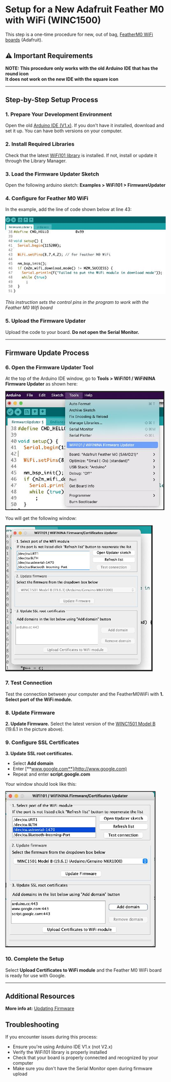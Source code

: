 # Setup for a New Adafruit Feather M0 with WiFi (WINC1500)

This step is a one-time procedure for new, out of bag, [FeatherM0 WiFi boards](https://www.adafruit.com/product/3010) (Adafruit).

## ⚠️ Important Requirements

**NOTE: This procedure only works with the old Arduino IDE that has the round icon ![<img src="../images/image1.jpg" width="32" height="32" alt="Arduino IDE V1.x">](V1.x)**   
**It does not work on the new IDE with the square icon ![<img src="../images/image2.png" width="32" height="32" alt="Arduino IDE V2.x">](V2.x)**

---

## Step-by-Step Setup Process

### 1. Prepare Your Development Environment

Open the old [Arduino IDE (V1.x)](https://www.arduino.cc/en/software/OldSoftwareReleases). If you don't have it installed, download and set it up. You can have both versions on your computer.

### 2. Install Required Libraries

Check that the latest [WiFi101 library](https://github.com/arduino-libraries/WiFi101) is installed. If not, install or update it through the Library Manager.

### 3. Load the Firmware Updater Sketch

Open the following arduino sketch: **Examples > WiFi101 > FirmwareUpdater**

### 4. Configure for Feather M0 WiFi

In the example, add the line of code shown below at line 43:

![Code modification for Feather M0 WiFi](../images/Adafruit_Feather_MO_WiFi1.JPG)

*This instruction sets the control pins in the program to work with the Feather M0 Wifi board*

### 5. Upload the Firmware Updater

Upload the code to your board. **Do not open the Serial Monitor.**

---

## Firmware Update Process

### 6. Open the Firmware Updater Tool

At the top of the Arduino IDE window, go to **Tools > WiFi101 / WiFiNINA Firmware Updater** as shown here:

![Accessing the firmware updater tool](../images/Adafruit_Feather_MO_WiFi2.JPG)

You will get the following window:

![Firmware updater interface](../images/Adafruit_Feather_MO_WiFi3.JPG)

### 7. Test Connection

Test the connection between your computer and the FeatherM0WiFi with **1. Select port of the WiFi module.**

### 8. Update Firmware

**2. Update Firmware.** Select the latest version of the [WINC1501 Model B](https://www.microchip.com/en-us/product/ATWINC1500) (19.6.1 in the picture above).

### 9. Configure SSL Certificates

**3. Update SSL root certificates.** 

- Select **Add domain**
- Enter [**www.google.com**](http://www.google.com)
- Repeat and enter **script.google.com** 

Your window should look like this:

![SSL certificate configuration](../images/Adafruit_Feather_MO_WiFi4.JPG)

### 10. Complete the Setup

Select **Upload Certificates to WiFi module** and the Feather M0 WiFi board is ready for use with Google.

---

## Additional Resources

**More info at:** [Updating Firmware](https://learn.adafruit.com/adafruit-feather-m0-wifi-atwinc1500/updating-firmware)

## Troubleshooting

If you encounter issues during this process:
- Ensure you're using Arduino IDE V1.x (not V2.x)
- Verify the WiFi101 library is properly installed
- Check that your board is properly connected and recognized by your computer
- Make sure you don't have the Serial Monitor open during firmware upload